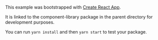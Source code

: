 This example was bootstrapped with [Create React App](https://github.com/facebook/create-react-app).

It is linked to the component-library package in the parent directory for development purposes.

You can run `yarn install` and then `yarn start` to test your package.
